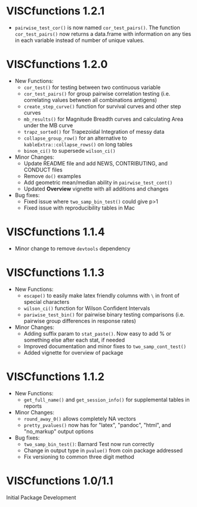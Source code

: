# VISCfunctions 1.2.1

* `pairwise_test_cor()` is now named `cor_test_pairs()`. The function `cor_test_pairs()` now returns a data.frame with information on any ties in each variable instead of number of unique values.


# VISCfunctions 1.2.0

* New Functions:
  * `cor_test()` for testing between two continuous variable 
  * `cor_test_pairs()` for group pairwise correlation testing (i.e. correlating values between all combinations antigens)
  * `create_step_curve()` function for survival curves and other step curves 
  * `mb_results()` for Magnitude Breadth curves and calculating Area under the MB curve
  * `trapz_sorted()` for Trapezoidal Integration of messy data
  * `collapse_group_row()` for an alternative to `kableExtra::collapse_rows()` on long tables
  * `binom_ci()` to supersede `wilson_ci()`
* Minor Changes:
  * Update README file and add NEWS, CONTRIBUTING, and CONDUCT files
  * Remove `do()` examples
  * Add geometric mean/median ability in `pairwise_test_cont()`
  * Updated **Overview** vignette with all additions and changes
* Bug fixes:
  * Fixed issue where `two_samp_bin_test()` could give p>1 
  * Fixed issue with reproducibility tables in Mac


# VISCfunctions 1.1.4

* Minor change to remove `devtools` dependency


# VISCfunctions 1.1.3

* New Functions:
  * `escape()` to easily make latex friendly columns with `\` in front of special characters
  * `wilson_ci()` function for Wilson Confident Intervals
  * `pariwise_test_bin()` for pairwise binary testing comparisons (i.e. pairwise group differences in response rates)
* Minor Changes:
  * Adding suffix param to `stat_paste()`. Now easy to add % or something else after each stat, if needed
  * Improved documentation and minor fixes to `two_samp_cont_test()`
  * Added vignette for overview of package
  
  
# VISCfunctions 1.1.2

* New Functions:
  * `get_full_name()` and `get_session_info()` for supplemental tables in reports
* Minor Changes:
  * `round_away_0()` allows completely NA vectors
  * `pretty_pvalues()` now has for "latex", "pandoc", "html", and "no_markup" output options
* Bug fixes:
  * `two_samp_bin_test()`: Barnard Test now run correctly
  * Change in output type in `pvalue()` from coin package addressed
  * Fix versioning to common three digit method 


# VISCfunctions 1.0/1.1

Initial Package Development
